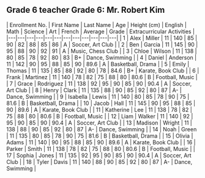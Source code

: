 ## Grade 6 teacher Grade 6: Mr. Robert Kim
| Enrollment No. | First Name | Last Name | Age | Height (cm) | English | Math | Science | Art | French | Average | Grade | Extracurricular Activities |
|---|---|---|---|---|---|---|---|---|---|---|---|
| 1 | Alex | Miller | 11 | 140 | 85 | 90 | 82 | 88 | 85 | 86 | A | Soccer, Art Club |
| 2 | Ben | Garcia | 11 | 145 | 90 | 95 | 88 | 90 | 92 | 91 | A | Music, Chess Club |
| 3 | Chloe | Wilson | 11 | 138 | 80 | 85 | 78 | 92 | 80 | 83 | B+ | Dance, Swimming |
| 4 | Daniel | Anderson | 11 | 142 | 90 | 95 | 88 | 85 | 90 | 89.6 | A | Basketball, Drama |
| 5 | Emily | Thomas | 11 | 135 | 85 | 88 | 92 | 80 | 78 | 84.6 | B+ | Karate, Book Club |
| 6 | Frank | Martinez | 11 | 140 | 78 | 82 | 75 | 88 | 80 | 80.6 | B | Football, Music |
| 7 | Grace | Rodriguez | 11 | 138 | 92 | 95 | 90 | 85 | 90 | 90.4 | A | Soccer, Art Club |
| 8 | Henry | Clark | 11 | 135 | 88 | 90 | 85 | 92 | 80 | 87 | A- | Dance, Swimming |
| 9 | Isabella | Lewis | 11 | 140 | 80 | 85 | 78 | 90 | 75 | 81.6 | B | Basketball, Drama |
| 10 | Jacob | Hall | 11 | 145 | 90 | 95 | 88 | 85 | 90 | 89.6 | A | Karate, Book Club |
| 11 | Katherine | Lee | 11 | 138 | 78 | 82 | 75 | 88 | 80 | 80.6 | B | Football, Music |
| 12 | Liam | Walker | 11 | 140 | 92 | 95 | 90 | 85 | 90 | 90.4 | A | Soccer, Art Club |
| 13 | Madison | Wright | 11 | 138 | 88 | 90 | 85 | 92 | 80 | 87 | A- | Dance, Swimming |
| 14 | Noah | Green | 11 | 135 | 80 | 85 | 78 | 90 | 75 | 81.6 | B | Basketball, Drama |
| 15 | Olivia | Adams | 11 | 140 | 90 | 95 | 88 | 85 | 90 | 89.6 | A | Karate, Book Club |
| 16 | Parker | Smith | 11 | 138 | 78 | 82 | 75 | 88 | 80 | 80.6 | B | Football, Music |
| 17 | Sophia | Jones | 11 | 135 | 92 | 95 | 90 | 85 | 90 | 90.4 | A | Soccer, Art Club |
| 18 | Tyler | Davis | 11 | 140 | 88 | 90 | 85 | 92 | 80 | 87 | A- | Dance, Swimming |